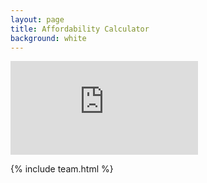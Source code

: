 ```yaml
---
layout: page
title: Affordability Calculator
background: white
---
```


<div>
    <iframe class="bond-calc" frameborder="0"
        src="https://www.ooba.co.za/calculators/affordability-calculator/?iframe=true&iftype=nobrand"
        title="Calculate What You Can Afford"></iframe>
</div>

{% include team.html %}

